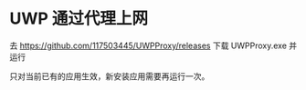 # UWP 通过代理上网

去 <https://github.com/117503445/UWPProxy/releases> 下载 UWPProxy.exe 并运行

只对当前已有的应用生效，新安装应用需要再运行一次。

